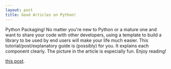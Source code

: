 ```yaml
---
layout: post
title: Good Articles on Python!
---
```


Python Packaging! No matter you're new to Python or a mature one and want to share your code with other developers, using a template to build a library to be used by end users will make your life much easier. This tutorial/post/explanatory guide is (possibly) for you. It explains each component clearly. The picture in the article is especially fun. Enjoy reading! 

 
[this post](https://manikos.github.io/a-tour-on-python-packaging). 
